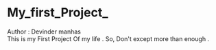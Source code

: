 # My_first_Project_
Author : Devinder manhas
<br>
This is my First Project Of my life . So, Don't except more than enough .
